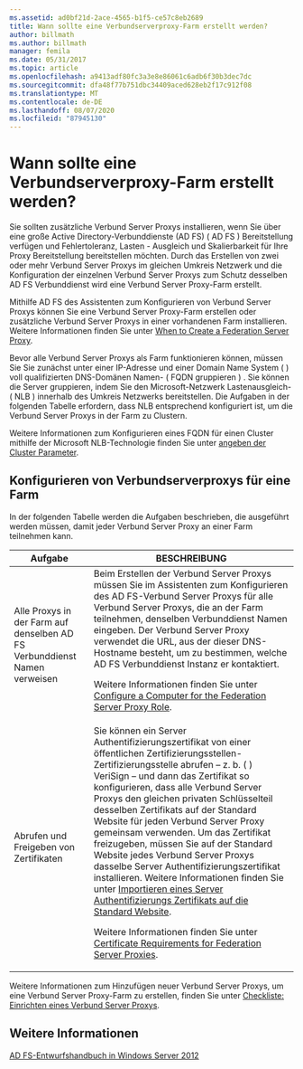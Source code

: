 ```yaml
---
ms.assetid: ad0bf21d-2ace-4565-b1f5-ce57c8eb2689
title: Wann sollte eine Verbundserverproxy-Farm erstellt werden?
author: billmath
ms.author: billmath
manager: femila
ms.date: 05/31/2017
ms.topic: article
ms.openlocfilehash: a9413adf80fc3a3e8e86061c6adb6f30b3dec7dc
ms.sourcegitcommit: dfa48f77b751dbc34409aced628eb2f17c912f08
ms.translationtype: MT
ms.contentlocale: de-DE
ms.lasthandoff: 08/07/2020
ms.locfileid: "87945130"
---
```

# <a name="when-to-create-a-federation-server-proxy-farm"></a>Wann sollte eine Verbundserverproxy-Farm erstellt werden?

Sie sollten zusätzliche Verbund Server Proxys installieren, wenn Sie über eine große Active Directory-Verbunddienste (AD FS) \( AD FS \) Bereitstellung verfügen und Fehlertoleranz, Lasten \- Ausgleich und Skalierbarkeit für Ihre Proxy Bereitstellung bereitstellen möchten. Durch das Erstellen von zwei oder mehr Verbund Server Proxys im gleichen Umkreis Netzwerk und die Konfiguration der einzelnen Verbund Server Proxys zum Schutz desselben AD FS Verbunddienst wird eine Verbund Server Proxy-Farm erstellt.

Mithilfe AD FS des Assistenten zum Konfigurieren von Verbund Server Proxys können Sie eine Verbund Server Proxy-Farm erstellen oder zusätzliche Verbund Server Proxys in einer vorhandenen Farm installieren. Weitere Informationen finden Sie unter [When to Create a Federation Server Proxy](When-to-Create-a-Federation-Server-Proxy.md).

Bevor alle Verbund Server Proxys als Farm funktionieren können, müssen Sie Sie zunächst unter einer IP-Adresse und einer Domain Name System \( \) voll qualifizierten DNS-Domänen Namen- \( FQDN gruppieren \) . Sie können die Server gruppieren, indem Sie den Microsoft-Netzwerk Lastenausgleich- \( NLB \) innerhalb des Umkreis Netzwerks bereitstellen. Die Aufgaben in der folgenden Tabelle erfordern, dass NLB entsprechend konfiguriert ist, um die Verbund Server Proxys in der Farm zu Clustern.

Weitere Informationen zum Konfigurieren eines FQDN für einen Cluster mithilfe der Microsoft NLB-Technologie finden Sie unter [angeben der Cluster Parameter](https://go.microsoft.com/fwlink/?linkid=74651).

## <a name="configuring-federation-server-proxies-for-a-farm"></a>Konfigurieren von Verbundserverproxys für eine Farm
In der folgenden Tabelle werden die Aufgaben beschrieben, die ausgeführt werden müssen, damit jeder Verbund Server Proxy an einer Farm teilnehmen kann.

|Aufgabe|BESCHREIBUNG|
|--------|---------------|
|Alle Proxys in der Farm auf denselben AD FS Verbunddienst Namen verweisen|Beim Erstellen der Verbund Server Proxys müssen Sie im Assistenten zum Konfigurieren des AD FS-Verbund Server Proxys für alle Verbund Server Proxys, die an der Farm teilnehmen, denselben Verbunddienst Namen eingeben. Der Verbund Server Proxy verwendet die URL, aus der dieser DNS-Hostname besteht, um zu bestimmen, welche AD FS Verbunddienst Instanz er kontaktiert.<p>Weitere Informationen finden Sie unter [Configure a Computer for the Federation Server Proxy Role](../../ad-fs/deployment/Configure-a-Computer-for-the-Federation-Server-Proxy-Role.md).|
|Abrufen und Freigeben von Zertifikaten|Sie können ein Server Authentifizierungszertifikat von einer öffentlichen Zertifizierungsstellen-Zertifizierungsstelle abrufen – z. b. \( \) VeriSign – und dann das Zertifikat so konfigurieren, dass alle Verbund Server Proxys den gleichen privaten Schlüsselteil desselben Zertifikats auf der Standard Website für jeden Verbund Server Proxy gemeinsam verwenden. Um das Zertifikat freizugeben, müssen Sie auf der Standard Website jedes Verbund Server Proxys dasselbe Server Authentifizierungszertifikat installieren. Weitere Informationen finden Sie unter [Importieren eines Server Authentifizierungs Zertifikats auf die Standard Website](../../ad-fs/deployment/Import-a-Server-Authentication-Certificate-to-the-Default-Web-Site.md).<p>Weitere Informationen finden Sie unter [Certificate Requirements for Federation Server Proxies](Certificate-Requirements-for-Federation-Server-Proxies.md).|

Weitere Informationen zum Hinzufügen neuer Verbund Server Proxys, um eine Verbund Server Proxy-Farm zu erstellen, finden Sie unter [Checkliste: Einrichten eines Verbund Server Proxys](../../ad-fs/deployment/Checklist--Setting-Up-a-Federation-Server-Proxy.md).

## <a name="see-also"></a>Weitere Informationen
[AD FS-Entwurfshandbuch in Windows Server 2012](AD-FS-Design-Guide-in-Windows-Server-2012.md)
